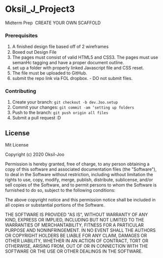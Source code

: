 # Oksil_J_Project3
Midterm Prep  CREATE YOUR OWN SCAFFOLD

### Prerequisites
1. A ﬁnished design ﬁle based oﬀ of 2 wireframes
2. Boxed out Design File
3. The pages must consist of valid HTML5 and CSS3. The pages must use semanHc tagging and have a proper document outline.
4. set up a folder with properly linked Javascript file and CSS reset.
5. The file must be uploaded to GitHub.
6. submit the repo link via FOL dropbox. - DO not submit files.


### Contributing
1. Create your branch: `git checkout -b dev.Joo.setup`
2. Commit your changes: `git commit -am ‘setting up folders`
3. Push to the branch: `git push origin all files`
4. Submit a pull request :D

## License
Mit License

Copyright (c) 2020 Oksil-Joo

Permission is hereby granted, free of charge, to any person obtaining a copy
of this software and associated documentation files (the "Software"), to deal
in the Software without restriction, including without limitation the rights
to use, copy, modify, merge, publish, distribute, sublicense, and/or sell
copies of the Software, and to permit persons to whom the Software is
furnished to do so, subject to the following conditions:

The above copyright notice and this permission notice shall be included in all
copies or substantial portions of the Software.

THE SOFTWARE IS PROVIDED "AS IS", WITHOUT WARRANTY OF ANY KIND, EXPRESS OR
IMPLIED, INCLUDING BUT NOT LIMITED TO THE WARRANTIES OF MERCHANTABILITY,
FITNESS FOR A PARTICULAR PURPOSE AND NONINFRINGEMENT. IN NO EVENT SHALL THE
AUTHORS OR COPYRIGHT HOLDERS BE LIABLE FOR ANY CLAIM, DAMAGES OR OTHER
LIABILITY, WHETHER IN AN ACTION OF CONTRACT, TORT OR OTHERWISE, ARISING FROM,
OUT OF OR IN CONNECTION WITH THE SOFTWARE OR THE USE OR OTHER DEALINGS IN THE
SOFTWARE.
